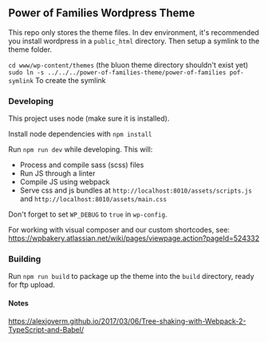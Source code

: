 Power of Families Wordpress Theme
------------

This repo only stores the theme files. In dev environment, it's recommended you install wordpress in a `public_html` directory. Then setup a symlink to the theme folder.

`cd www/wp-content/themes` (the bluon theme directory shouldn't exist yet)
`sudo ln -s ../../../power-of-families-theme/power-of-families pof-symlink` To create the symlink

### Developing ###

This project uses node (make sure it is installed).

Install node dependencies with `npm install`

Run `npm run dev` while developing. This will:

* Process and compile sass (scss) files
* Run JS through a linter
* Compile JS using webpack
* Serve css and js bundles at `http://localhost:8010/assets/scripts.js` and `http://localhost:8010/assets/main.css`

Don't forget to set `WP_DEBUG` to `true` in `wp-config`.

For working with visual composer and our custom shortcodes, see: https://wpbakery.atlassian.net/wiki/pages/viewpage.action?pageId=524332

### Building ###

Run `npm run build` to package up the theme into the `build` directory, ready for ftp upload.


#### Notes
https://alexjoverm.github.io/2017/03/06/Tree-shaking-with-Webpack-2-TypeScript-and-Babel/
